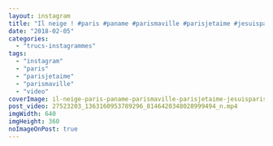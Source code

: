 ```yaml
---
layout: instagram
title: "Il neige ! #paris #paname #parismaville #parisjetaime #jesuisparisienmaisjemesoigne"
date: "2018-02-05"
categories: 
  - "trucs-instagrammes"
tags: 
  - "instagram"
  - "paris"
  - "parisjetaime"
  - "parismaville"
  - "video"
coverImage: il-neige-paris-paname-parismaville-parisjetaime-jesuisparisienmaisjemesoigne.jpg
post_video: 27523203_1363160953789296_8146420348028999494_n.mp4
imgWidth: 640
imgHeight: 360
noImageOnPost: true
---
```

